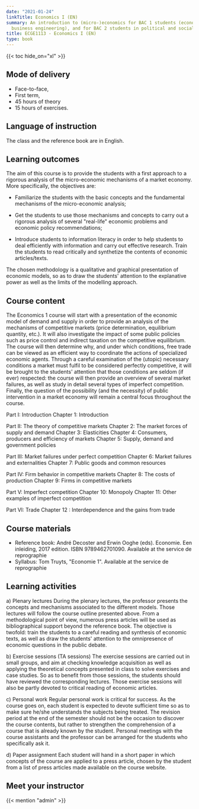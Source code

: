```yaml
---
date: "2021-01-24"
linkTitle: Economics I (EN)
summary: An introduction to (micro-)economics for BAC 1 students (economics, business,
  business engineering), and for BAC 2 students in political and social sciences.
title: ECGE1113 - Economics I (EN)
type: book
---
```


{{< toc hide_on="xl" >}}

## Mode of delivery

- Face-to-face, 
- First term, 
- 45 hours of theory 
- 15 hours of exercises.

## Language of instruction

The class and the reference book are in English. 

## Learning outcomes

The aim of this course is to provide the students with a first approach to a rigorous analysis of the micro-economic mechanisms of a market economy. More specifically, the objectives are:  

- Familiarize the students with the basic concepts and the fundamental mechanisms of the micro-economic analysis;  

- Get the students to use those mechanisms and concepts to carry out a rigorous analysis of several "real-life" economic problems and economic policy recommendations;  

- Introduce students to information literacy in order to help students to deal efficiently with information and carry out effective research. Train the students to read critically and synthetize the contents of economic articles/texts.  

The chosen methodology is a qualitative and graphical presentation of economic models, so as to draw the students' attention to the explanative power as well as the limits of the modelling approach.


## Course content
The Economics 1 course will start with a presentation of the economic model of demand and supply in order to provide an analysis of the mechanisms of competitive markets (price determination, equilibrium quantity, etc.). It will also investigate the impact of some public policies such as price control and indirect taxation on the competitive equilibrium.
The course will then determine why, and under which conditions, free trade can be viewed as an efficient way to coordinate the actions of specialized economic agents. Through a careful examination of the (utopic) necessary conditions a market must fulfil to be considered perfectly competitive, it will be brought to the students' attention that those conditions are seldom (if ever) respected: the course will then provide an overview of several market failures, as well as study in detail several types of imperfect competition.
Finally, the question of the possibility (and the necessity) of public intervention in a market economy will remain a central focus throughout the course.

Part I: Introduction
Chapter 1: Introduction

Part II: The theory of competitive markets
Chapter 2: The market forces of supply and demand
Chapter 3: Elasticities
Chapter 4: Consumers, producers and efficiency of markets
Chapter 5: Supply, demand and government policies

Part III: Market failures under perfect competition
Chapter 6: Market failures and externalities
Chapter 7: Public goods and common resources

Part IV: Firm behavior in competitive markets
Chapter 8: The costs of production
Chapter 9: Firms in competitive markets

Part V: Imperfect competition
Chapter 10: Monopoly
Chapter 11: Other examples of imperfect competition

Part VI: Trade
Chapter 12 : Interdependence and the gains from trade


## Course materials
- Reference book: André Decoster and Erwin Ooghe (eds). Economie. Een inleiding, 2017 edition. ISBN 9789462701090. Available at the service de reprographie  
- Syllabus: Tom Truyts, "Economie 1". Available at the service de reprographie  

## Learning activities
a) Plenary lectures
During the plenary lectures, the professor presents the concepts and mechanisms associated to the different models. Those lectures will follow the course outline presented above.
From a methodological point of view, numerous press articles will be used as bibliographical support beyond the reference book. The objective is twofold: train the students to a careful reading and synthesis of economic texts, as well as draw the students' attention to the omnipresence of economic questions in the public debate.   

b) Exercise sessions (TA sessions)
The exercise sessions are carried out in small groups, and aim at checking knowledge acquisition as well as applying the theoretical concepts presented in class to solve exercises and case studies. So as to benefit from those sessions, the students should have reviewed the corresponding lectures. Those exercise sessions will also be partly devoted to critical reading of economic articles.   

c) Personal work
Regular personal work is critical for success. As the course goes on, each student is expected to devote sufficient time so as to make sure he/she understands the subjects being treated. The revision period at the end of the semester should not be the occasion to discover the course contents, but rather to strengthen the comprehension of a course that is already known by the student. Personal meetings with the course assistants and the professor can be arranged for the students who specifically ask it.   

d) Paper assignment
Each student will hand in a short paper in which concepts of the course are applied to a press article, chosen by the student from a list of press articles made available on the course website.  



## Meet your instructor

{{< mention "admin" >}}

